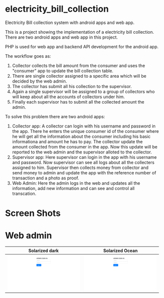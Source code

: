 # electricity_bill_collection
Electricity Bill collection system with android apps and web app.

This is a project showing the implementation of a electricity bill collection. There are two android apps and web app in this project.

PHP is used for web app and backend API development for the android app.

The workflow goes as:
1. Collector collects the bill amount from the consumer and uses the "consumer" app to update the bill collection table.
2. There are single collector assigned to a specific area which will be decided by the web admin.
3. The collector has submit all his collection to the supervisor.
4. Again a single supervisor will be assigned to a group of collectors who will keep about all the accounts of collectors under him.
5. Finally each supervisor has to submit all the collected amount the admin.

To solve this problem there are two android apps:
1. Collector app: A collector can login with his username and password in the app. There he enters the unique consumer id of the consumer where he will get all the information about the consumer including his basic informationa and amount he has to pay. The collector update the amount collected from the consumer in the app. Now this update will be reported to the web admin and the supervisor alloted to the collector.
2. Supervisor app: Here supervisor can login in the app with his username and password. Now supervisor can see all logs about all the collecters assigned to him. Supervisor then collects money from collector and send money to admin and update the app with the reference number of transaction and a photo as proof.
3. Web Admin: Here the admin logs in the web and updates all the information, add new information and can see and control all transcation.


# Screen Shots

# Web admin

Solarized dark             |  Solarized Ocean
:-------------------------:|:-------------------------:
![](https://github.com/aayushsinha44/electricity_bill_collection/blob/master/screenshot/web_app/screen_shot_0.PNG)  |  ![](https://github.com/aayushsinha44/electricity_bill_collection/blob/master/screenshot/web_app/screen_shot_0.PNG)
